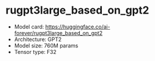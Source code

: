 # rugpt3large_based_on_gpt2

* Model card: https://huggingface.co/ai-forever/rugpt3large_based_on_gpt2
* Architecture: GPT2
* Model size: 760M params
* Tensor type: F32
